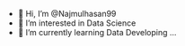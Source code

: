 - 👋 Hi, I’m @Najmulhasan99
- 👀 I’m interested in Data Science
- 🌱 I’m currently learning Data Developing ...


<!---
Najmulhasan99/Najmulhasan99 is a ✨ special ✨ repository because its `README.md` (this file) appears on your GitHub profile.
You can click the Preview link to take a look at your changes.
--->
